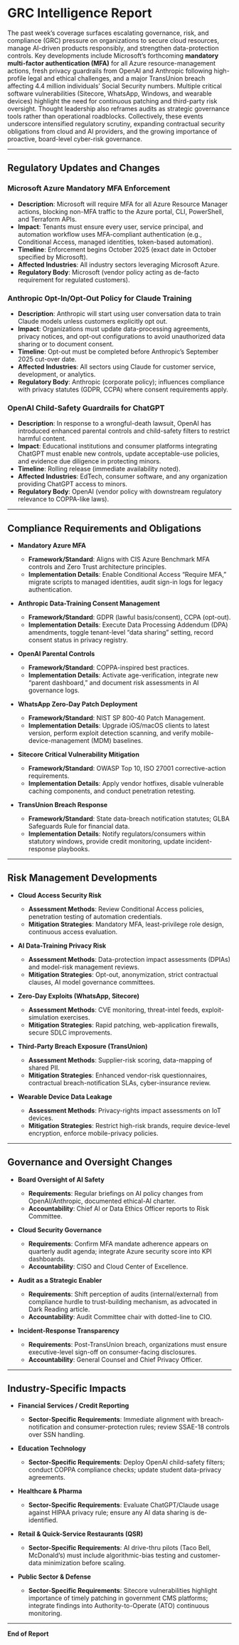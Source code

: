 # GRC Intelligence Report

The past week’s coverage surfaces escalating governance, risk, and compliance (GRC) pressure on organizations to secure cloud resources, manage AI-driven products responsibly, and strengthen data-protection controls. Key developments include Microsoft’s forthcoming **mandatory multi-factor authentication (MFA)** for all Azure resource-management actions, fresh privacy guardrails from OpenAI and Anthropic following high-profile legal and ethical challenges, and a major TransUnion breach affecting 4.4 million individuals’ Social Security numbers. Multiple critical software vulnerabilities (Sitecore, WhatsApp, Windows, and wearable devices) highlight the need for continuous patching and third-party risk oversight. Thought leadership also reframes audits as strategic governance tools rather than operational roadblocks. Collectively, these events underscore intensified regulatory scrutiny, expanding contractual security obligations from cloud and AI providers, and the growing importance of proactive, board-level cyber-risk governance.

---

## Regulatory Updates and Changes

### Microsoft Azure Mandatory MFA Enforcement
- **Description**: Microsoft will require MFA for all Azure Resource Manager actions, blocking non-MFA traffic to the Azure portal, CLI, PowerShell, and Terraform APIs.  
- **Impact**: Tenants must ensure every user, service principal, and automation workflow uses MFA-compliant authentication (e.g., Conditional Access, managed identities, token-based automation).  
- **Timeline**: Enforcement begins October 2025 (exact date in October specified by Microsoft).  
- **Affected Industries**: All industry sectors leveraging Microsoft Azure.  
- **Regulatory Body**: Microsoft (vendor policy acting as de-facto requirement for regulated customers).

### Anthropic Opt-In/Opt-Out Policy for Claude Training
- **Description**: Anthropic will start using user conversation data to train Claude models unless customers explicitly opt out.  
- **Impact**: Organizations must update data-processing agreements, privacy notices, and opt-out configurations to avoid unauthorized data sharing or to document consent.  
- **Timeline**: Opt-out must be completed before Anthropic’s September 2025 cut-over date.  
- **Affected Industries**: All sectors using Claude for customer service, development, or analytics.  
- **Regulatory Body**: Anthropic (corporate policy); influences compliance with privacy statutes (GDPR, CCPA) where consent requirements apply.

### OpenAI Child-Safety Guardrails for ChatGPT
- **Description**: In response to a wrongful-death lawsuit, OpenAI has introduced enhanced parental controls and child-safety filters to restrict harmful content.  
- **Impact**: Educational institutions and consumer platforms integrating ChatGPT must enable new controls, update acceptable-use policies, and evidence due diligence in protecting minors.  
- **Timeline**: Rolling release (immediate availability noted).  
- **Affected Industries**: EdTech, consumer software, and any organization providing ChatGPT access to minors.  
- **Regulatory Body**: OpenAI (vendor policy with downstream regulatory relevance to COPPA-like laws).

---

## Compliance Requirements and Obligations
- **Mandatory Azure MFA**  
  - **Framework/Standard**: Aligns with CIS Azure Benchmark MFA controls and Zero Trust architecture principles.  
  - **Implementation Details**: Enable Conditional Access “Require MFA,” migrate scripts to managed identities, audit sign-in logs for legacy authentication.

- **Anthropic Data-Training Consent Management**  
  - **Framework/Standard**: GDPR (lawful basis/consent), CCPA (opt-out).  
  - **Implementation Details**: Execute Data Processing Addendum (DPA) amendments, toggle tenant-level “data sharing” setting, record consent status in privacy registry.

- **OpenAI Parental Controls**  
  - **Framework/Standard**: COPPA-inspired best practices.  
  - **Implementation Details**: Activate age-verification, integrate new “parent dashboard,” and document risk assessments in AI governance logs.

- **WhatsApp Zero-Day Patch Deployment**  
  - **Framework/Standard**: NIST SP 800-40 Patch Management.  
  - **Implementation Details**: Upgrade iOS/macOS clients to latest version, perform exploit detection scanning, and verify mobile-device-management (MDM) baselines.

- **Sitecore Critical Vulnerability Mitigation**  
  - **Framework/Standard**: OWASP Top 10, ISO 27001 corrective-action requirements.  
  - **Implementation Details**: Apply vendor hotfixes, disable vulnerable caching components, and conduct penetration retesting.

- **TransUnion Breach Response**  
  - **Framework/Standard**: State data-breach notification statutes; GLBA Safeguards Rule for financial data.  
  - **Implementation Details**: Notify regulators/consumers within statutory windows, provide credit monitoring, update incident-response playbooks.

---

## Risk Management Developments
- **Cloud Access Security Risk**  
  - **Assessment Methods**: Review Conditional Access policies, penetration testing of automation credentials.  
  - **Mitigation Strategies**: Mandatory MFA, least-privilege role design, continuous access evaluation.

- **AI Data-Training Privacy Risk**  
  - **Assessment Methods**: Data-protection impact assessments (DPIAs) and model-risk management reviews.  
  - **Mitigation Strategies**: Opt-out, anonymization, strict contractual clauses, AI model governance committees.

- **Zero-Day Exploits (WhatsApp, Sitecore)**  
  - **Assessment Methods**: CVE monitoring, threat-intel feeds, exploit-simulation exercises.  
  - **Mitigation Strategies**: Rapid patching, web-application firewalls, secure SDLC improvements.

- **Third-Party Breach Exposure (TransUnion)**  
  - **Assessment Methods**: Supplier-risk scoring, data-mapping of shared PII.  
  - **Mitigation Strategies**: Enhanced vendor-risk questionnaires, contractual breach-notification SLAs, cyber-insurance review.

- **Wearable Device Data Leakage**  
  - **Assessment Methods**: Privacy-rights impact assessments on IoT devices.  
  - **Mitigation Strategies**: Restrict high-risk brands, require device-level encryption, enforce mobile-privacy policies.

---

## Governance and Oversight Changes
- **Board Oversight of AI Safety**  
  - **Requirements**: Regular briefings on AI policy changes from OpenAI/Anthropic, documented ethical-AI charter.  
  - **Accountability**: Chief AI or Data Ethics Officer reports to Risk Committee.

- **Cloud Security Governance**  
  - **Requirements**: Confirm MFA mandate adherence appears on quarterly audit agenda; integrate Azure security score into KPI dashboards.  
  - **Accountability**: CISO and Cloud Center of Excellence.

- **Audit as a Strategic Enabler**  
  - **Requirements**: Shift perception of audits (internal/external) from compliance hurdle to trust-building mechanism, as advocated in Dark Reading article.  
  - **Accountability**: Audit Committee chair with dotted-line to CIO.

- **Incident-Response Transparency**  
  - **Requirements**: Post-TransUnion breach, organizations must ensure executive-level sign-off on consumer-facing disclosures.  
  - **Accountability**: General Counsel and Chief Privacy Officer.

---

## Industry-Specific Impacts
- **Financial Services / Credit Reporting**  
  - **Sector-Specific Requirements**: Immediate alignment with breach-notification and consumer-protection rules; review SSAE-18 controls over SSN handling.

- **Education Technology**  
  - **Sector-Specific Requirements**: Deploy OpenAI child-safety filters; conduct COPPA compliance checks; update student data-privacy agreements.

- **Healthcare & Pharma**  
  - **Sector-Specific Requirements**: Evaluate ChatGPT/Claude usage against HIPAA privacy rule; ensure any AI data sharing is de-identified.

- **Retail & Quick-Service Restaurants (QSR)**  
  - **Sector-Specific Requirements**: AI drive-thru pilots (Taco Bell, McDonald’s) must include algorithmic-bias testing and customer-data minimization before scaling.

- **Public Sector & Defense**  
  - **Sector-Specific Requirements**: Sitecore vulnerabilities highlight importance of timely patching in government CMS platforms; integrate findings into Authority-to-Operate (ATO) continuous monitoring.

---

**End of Report**

